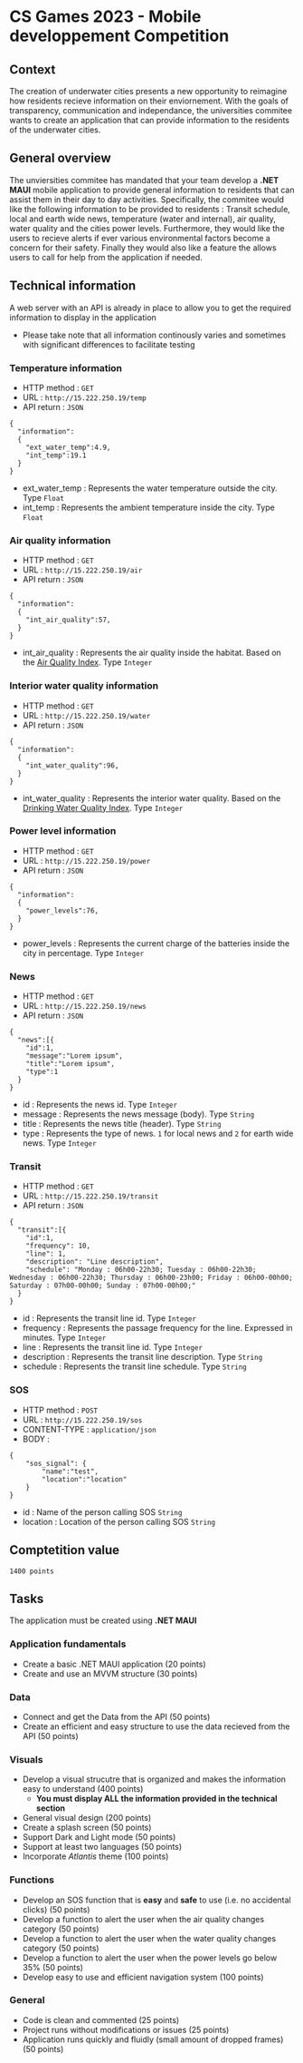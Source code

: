 # CS Games 2023 - Mobile developpement Competition

## Context

The creation of underwater cities presents a new opportunity to reimagine how residents recieve information on their enviornement. With the goals of transparency, communication and independance, the universities commitee wants to create an application that can provide information to the residents of the underwater cities.

## General overview

The unviersities commitee has mandated that your team develop a **.NET MAUI** mobile application to provide general information to residents that can assist them in their day to day activities. Specifically, the commitee would like the following information to be provided to residents : Transit schedule, local and earth wide news, temperature (water and internal), air quality, water quality and the cities power levels. Furthermore, they would like the users to recieve alerts if ever various environmental factors become a concern for their safety. Finally they would also like a feature the allows users to call for help from the application if needed.

## Technical information

A web server with an API is already in place to allow you to get the required information to display in the application

- Please take note that all information continously varies and sometimes with significant differences to facilitate testing

### Temperature information

- HTTP method : `GET`
- URL : `http://15.222.250.19/temp`
- API return : `JSON`
```
{
  "information":
  {
    "ext_water_temp":4.9,
    "int_temp":19.1
  }
}
```
- ext_water_temp : Represents the water temperature outside the city. Type `Float`
- int_temp : Represents the ambient temperature inside the city. Type `Float`

### Air quality information

- HTTP method : `GET`
- URL : `http://15.222.250.19/air`
- API return : `JSON`
```
{
  "information":
  {
    "int_air_quality":57,
  }
}
```
- int_air_quality : Represents the air quality inside the habitat. Based on the [Air Quality Index](https://www.airnow.gov/aqi/aqi-basics/). Type `Integer`

### Interior water quality information

- HTTP method : `GET`
- URL : `http://15.222.250.19/water`
- API return : `JSON`
```
{
  "information":
  {
    "int_water_quality":96,
  }
}
```
- int_water_quality : Represents the interior water quality. Based on the [Drinking Water Quality Index](https://www.gov.nl.ca/ecc/waterres/quality/drinkingwater/dwqi/). Type `Integer`


### Power level information

- HTTP method : `GET`
- URL : `http://15.222.250.19/power`
- API return : `JSON`
```
{
  "information":
  {
    "power_levels":76,
  }
}
```
- power_levels : Represents the current charge of the batteries inside the city in percentage. Type `Integer`

### News

- HTTP method : `GET`
- URL : `http://15.222.250.19/news`
- API return : `JSON`
```
{
  "news":[{
    "id":1,
    "message":"Lorem ipsum",
    "title":"Lorem ipsum",
    "type":1
  }
}
```
- id : Represents the news id. Type `Integer`
- message : Represents the news message (body). Type `String`
- title : Represents the news title (header). Type `String`
- type : Represents the type of news. `1` for local news and `2` for earth wide news. Type `Integer`


### Transit

- HTTP method : `GET`
- URL : `http://15.222.250.19/transit`
- API return : `JSON`
```
{
  "transit":[{
    "id":1,
    "frequency": 10,
    "line": 1,
    "description": "Line description",
    "schedule": "Monday : 06h00-22h30; Tuesday : 06h00-22h30; Wednesday : 06h00-22h30; Thursday : 06h00-23h00; Friday : 06h00-00h00; Saturday : 07h00-00h00; Sunday : 07h00-00h00;"
  }
}
```
- id : Represents the transit line id. Type `Integer`
- frequency : Represents the passage frequency for the line. Expressed in minutes. Type `Integer`
- line : Represents the transit line id. Type `Integer`
- description : Represents the transit line description. Type `String`
- schedule : Represents the transit line schedule. Type `String`

### SOS

- HTTP method : `POST`
- URL : `http://15.222.250.19/sos`
- CONTENT-TYPE : `application/json`
- BODY :
```
{
    "sos_signal": {
        "name":"test",
        "location":"location"
    }
}
```
- id : Name of the person calling SOS `String`
- location : Location of the person calling SOS `String`

## Comptetition value

`1400 points`

## Tasks

The application must be created using **.NET MAUI**

### Application fundamentals

- Create a basic .NET MAUI application (20 points)
- Create and use an MVVM structure (30 points)

### Data

- Connect and get the Data from the API (50 points)
- Create an efficient and easy structure to use the data recieved from the API (50 points)

### Visuals

- Develop a visual strucutre that is organized and makes the information easy to understand (400 points)
  - **You must display ALL the information provided in the technical section**
- General visual design (200 points)
- Create a splash screen (50 points)
- Support Dark and Light mode (50 points)
- Support at least two languages (50 points)
- Incorporate *Atlantis* theme (100 points)

### Functions

- Develop an SOS function that is **easy** and **safe** to use (i.e. no accidental clicks) (50 points)
- Develop a function to alert the user when the air quality changes category (50 points)
- Develop a function to alert the user when the water quality changes category (50 points)
- Develop a function to alert the user when the power levels go below 35% (50 points)
- Develop easy to use and efficient navigation system (100 points)

### General

- Code is clean and commented (25 points)
- Project runs without modifications or issues (25 points)
- Application runs quickly and fluidly (small amount of dropped frames) (50 points)
